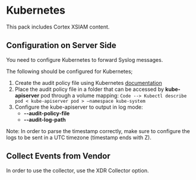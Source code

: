 # Kubernetes
This pack includes Cortex XSIAM content. 
## Configuration on Server Side
You need to configure Kubernetes to forward Syslog messages.

The following should be configured for Kubernetes;
1. Create the audit policy file using Kubernetes [documentation](https://kubernetes.io/docs/tasks/debug/debug-cluster/audit/#audit-policy)
2. Place the audit policy file in a folder that can be accessed by **kube-apiserver** pod through a volume mapping:
    `Code --> Kubectl describe pod < kube-apiserver pod > —namespace kube-system`
3. Configure the kube-apiserver to output in log mode:
    * **--audit-policy-file**
    * **--audit-log-path**

Note:
In order to parse the timestamp correctly, make sure to configure the logs to be sent in a UTC timezone (timestamp ends with Z).

## Collect Events from Vendor

In order to use the collector, use the XDR Collector option.

<need XDR Collector profile here>

